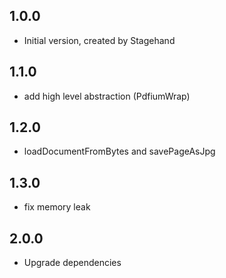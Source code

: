 ## 1.0.0

- Initial version, created by Stagehand

## 1.1.0

-  add high level abstraction (PdfiumWrap)

## 1.2.0

-  loadDocumentFromBytes and savePageAsJpg

## 1.3.0

- fix memory leak

## 2.0.0

- Upgrade dependencies